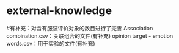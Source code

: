 # external-knowledge
#有补充：对含有服装评价对象的数目进行了完善
Association combination.csv：关联组合的文件(有补充)
opinion target - emotion words.csv：用于实验的文件(有补充)

